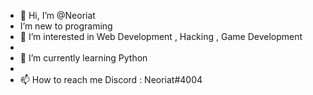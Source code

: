 - 👋 Hi, I’m @Neoriat
-  I’m new to programing
- 👀 I’m interested in Web Development , Hacking , Game Development
- 
- 🌱 I’m currently learning Python
-
- 📫 How to reach me Discord : Neoriat#4004

<!---
Neoriat/Neoriat is a ✨ special ✨ repository because its `README.md` (this file) appears on your GitHub profile.
You can click the Preview link to take a look at your changes.
--->
